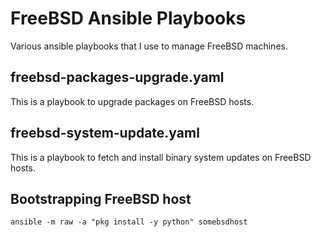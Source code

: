 # FreeBSD Ansible Playbooks

Various ansible playbooks that I use to manage FreeBSD machines.

## freebsd-packages-upgrade.yaml

This is a playbook to upgrade packages on FreeBSD hosts.

## freebsd-system-update.yaml

This is a playbook to fetch and install binary system updates on FreeBSD hosts.

## Bootstrapping FreeBSD host

```shell
ansible -m raw -a "pkg install -y python" somebsdhost
```
